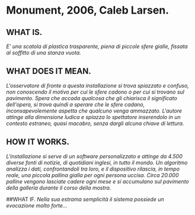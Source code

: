 # Monument, 2006, Caleb Larsen.

## WHAT IS.
*E' una scatola di plastica trasparente, piena di piccole sfere gialle, fissata al soffitto di una stanza vuota.*
  
## WHAT DOES IT MEAN.
*L'osservatore di fronte a questa installazione si trova spiazzato e confuso, non conoscendo il motivo per cui le sfere cadono o per cui si trovano sul pavimento. Spera che accada qualcosa che gli chiarisca il significato dell'opera, si trova quindi a sperare che le sfere cadano, inconsapevolemente aspetta che qualcuno venga ammazzato.*
*L'autore attinge alla dimensione ludica e spiazza lo spettatore inserendolo in un contesto estraneo, quasi macabro, senza dargli alcuna chiave di lettura.*
  
## HOW IT WORKS.
*L'installazione si serve di un software personalizzato e attinge da 4.500 diverse fonti di notizie, di quotidiani inglesi, in tutto il mondo. Un algoritmo analizza i dati, confrontandoli tra loro, e il dispositivo rilascia, in tempo reale, una piccola pallina gialla per ogni persona uccisa. Circa 20.000 palline vengono lasciate cadere ogni mese e si accumulano sul pavimento della galleria durante il corso della mostra.*
  
##WHAT IF.
*Nella sua estrama semplicità il sistema possiede un evocazione molto forte...*
